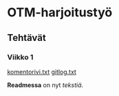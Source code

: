 # OTM-harjoitustyö

## Tehtävät

### Viikko 1

[komentorivi.txt](https://github.com/sainikumara/otm-harjoitustyo/blob/master/laskarit/viikko1/komentorivi.txt)
[gitlog.txt](https://github.com/sainikumara/otm-harjoitustyo/blob/master/laskarit/viikko1/gitlog.txt)

**Readmessa** on nyt *tekstiä*.
